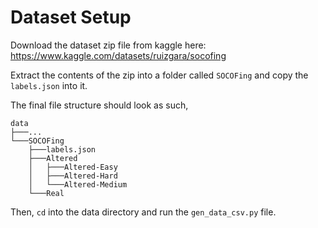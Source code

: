 # Dataset Setup

Download the dataset zip file from kaggle here: https://www.kaggle.com/datasets/ruizgara/socofing

Extract the contents of the zip into a folder called `SOCOFing` and copy the `labels.json` into it.

The final file structure should look as such,

```
data
├───...
└───SOCOFing
    ├───labels.json
    ├───Altered
    │   ├───Altered-Easy
    │   ├───Altered-Hard
    │   └───Altered-Medium
    └───Real
```

Then, `cd` into the data directory and run the `gen_data_csv.py` file.